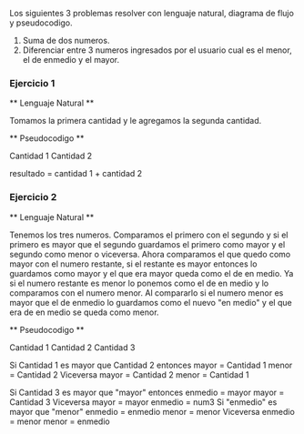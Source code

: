 Los siguientes 3 problemas resolver con lenguaje natural, diagrama de flujo y pseudocodigo.

1. Suma de dos numeros.
2. Diferenciar entre 3 numeros ingresados por el usuario cual es el menor, el de enmedio y el mayor.


### Ejercicio 1 ###

** Lenguaje Natural **

Tomamos la primera cantidad y le agregamos la segunda cantidad.

** Pseudocodigo **

Cantidad 1
Cantidad 2

resultado = cantidad 1 + cantidad 2

### Ejercicio 2 ###

** Lenguaje Natural **

Tenemos los tres numeros.
Comparamos el primero con el segundo y si el primero es mayor que el segundo
guardamos el primero como mayor y el segundo como menor o viceversa.
Ahora comparamos el que quedo como mayor con el numero restante, si el restante es
mayor entonces lo guardamos como mayor y el que era mayor queda como el de en medio.
Ya si el numero restante es menor lo ponemos como el de en medio y lo comparamos con
el numero menor. Al compararlo si el numero menor es mayor que el de enmedio lo 
guardamos como el nuevo "en medio" y el que era de en medio se queda como menor.

** Pseudocodigo **

Cantidad 1
Cantidad 2
Cantidad 3

Si Cantidad 1 es mayor que Cantidad 2 entonces
    mayor = Cantidad 1
    menor = Cantidad 2
Viceversa
    mayor = Cantidad 2
    menor = Cantidad 1

Si Cantidad 3 es mayor que "mayor" entonces
    enmedio = mayor
    mayor = Cantidad 3
Viceversa
    mayor = mayor
    enmedio = num3
Si "enmedio" es mayor que "menor"
    enmedio = enmedio
    menor = menor
Viceversa
    enmedio = menor
    menor = enmedio